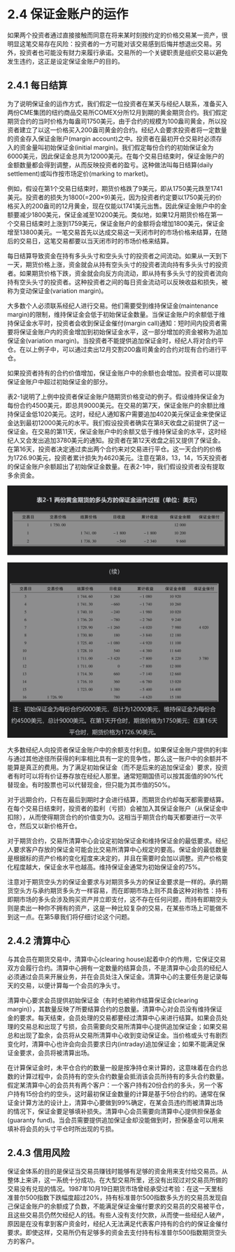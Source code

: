 # 2.4 保证金账户的运作

如果两个投资者通过直接接触而同意在将来某时刻按约定的价格交易某一资产，很明显这笔交易存在风险：投资者的一方可能对该交易感到后悔并想退出交易。另外，投资者也可能没有财力来履行承诺。交易所的一个关键职责是组织交易以避免发生违约，这正是设定保证金账户的目的。

## 2.4.1 每日结算

为了说明保证金的运作方式，我们假定一位投资者在某天与经纪人联系，准备买入两份CME集团的纽约商品交易所COMEX分所12月到期的黄金期货合约。我们假定期货合约的当时价格为每盎司1750美元，由于合约的规模为100盎司黄金，所以投资者建立了以这一价格买入200盎司黄金的合约。经纪人会要求投资者将一定数量的资金存入保证金账户(margin account)之中。投资者在最初开仓交易时必须存入的资金量叫初始保证金(initial margin)。我们假定每份合约的初始保证金为6000美元，因此保证金总共为12000美元。在每个交易日结束时，保证金账户的金额数量都会得到调整，从而反映投资者的盈亏。这种做法叫每日结算(daily settlement)或叫作按市场定价(marking to market)。

例如，假设在第1个交易日结束时，期货价格跌了9美元，即从1750美元跌至1741美元。投资者的损失为1800(=200×9)美元，因为投资者约定要以1750美元的价格买入的200盎司的12月黄金，现在仅能以1741美元出售。因此保证金账户中的金额要减少1800美元，保证金减至10200美元。类似地，如果12月期货价格在第一个交易日结束时上涨到1759美元，保证金账户的金额将会增加1800美元，保证金增至13800美元。一笔交易首先以达成交易这一天闭市时的市场价格来结算，在随后的交易日，这笔交易都要以当天闭市时的市场价格来结算。

每日结算导致资金在持有多头头寸和空头头寸的投资者之间流动。如果从一天到下一天，期货价格上涨，资金就会从持有空头头寸的投资者流向持有多头头寸的投资者。如果期货价格下跌，资金就会向反方向流动，即从持有多头头寸的投资者流向持有空头头寸的投资者。这种投资者之间的每日资金流动可以反映收益和损失，被称为变动保证金(variation margin)。

大多数个人必须联系经纪人进行交易。他们需要受到维持保证金(maintenance margin)的限制，维持保证金会低于初始保证金数量。当保证金账户的余额低于维持保证金水平时，投资者会收到保证金催付(margin call)通知：短时间内投资者需要将保证金账户内的资金增加到初始保证金水平，这一部分增加的资金被称为追加保证金(variation margin)。当投资者不能提供追加保证金时，经纪人将对合约平仓。在以上例子中，可以通过卖出12月交割200盎司黄金的合约对现有合约进行平仓。

如果投资者持有的合约价值增加，保证金账户中的余额也会增加。投资者可以提取保证金账户中超过初始保证金的部分。

表2-1说明了上例中投资者保证金账户随期货价格变动的例子。假设维持保证金为每份合约4500美元，即总共9000美元。在交易的第7天，保证金账户的余额比维持保证金低1020美元。这时，经纪人通知客户需要追加4020美元保证金来使保证金达到最初12000美元的水平。我们假设投资者确实在第8天收盘之前提供了这一保证金。在交易的第11天，保证金账户中的余额又低于维持保证金的水平，这时经纪人又会发出追加3780美元的通知。投资者在第12天收盘之前又提供了保证金。在第16天，投资者决定通过卖出两个合约来对交易进行平仓。这一天合约的价格为1726.90美元，投资者累计损失为4620美元。注意在第8，13，14，15天投资者的保证金账户余额超出了初始保证金数量。在表2-1中，我们假设投资者没有提取多余资金。

![](images/2024-02-20-10-51-32.png)

![](images/2024-02-20-10-51-51.png)

大多数经纪人向投资者保证金账户中的余额支付利息。如果保证金账户提供的利率与通过其他途径所获得的利率相比具有一定的竞争性，那么这一账户中的余额并不能算是真正的费用。为了满足初始保证金（而不是后来的追加保证金）要求，投资者有时可以将有价证券存放在经纪人那里。通常短期国债可以按其面值的90%代替现金。有时股票也可以代替现金，但只能为其市值的50%。

对于远期合约，只有在最后到期时才会进行结算，而期货合约却每天都需要结算。在每个交易日结束时，投资者的盈利（亏损）会被加入其保证金账户（从保证金中扣除），从而使得期货合约的价值变为0。这相当于期货合约每天都要进行一次平仓，然后又以新价格开仓。

对于期货合约，交易所清算中心会设定初始保证金和维持保证金的最低要求。经纪人要求客户存放的保证金可能会比交易所清算中心规定的要高。保证金的最低数量是根据标的资产价格的变化程度来决定的，并且在需要时会加以调整。资产价格变化程度越大，保证金水平也越高。维持保证金通常为初始保证金的75%。

注意对于期货空头方的保证金要求与对期货多头方的保证金要求是一样的。承约期货空头方与承约期货多头方一样容易，而在即期市场上则不具备这种对称性：持有即期市场的多头会涉及购买资产并立即支付，这不存在任何问题，而持有即期空头则是卖出一种你不拥有的资产，这是一种比较复杂的交易，在某些市场上可能做不到这一点。在第5章我们将仔细讨论这个问题。

## 2.4.2 清算中心

与其会员在期货交易中，清算中心(clearing house)起着中介的作用，它保证交易双方会履行合约。清算中心拥有一定数量的结算会员，不是清算中心会员的经纪人必须通过会员来开展业务，并在会员处注入保证金。清算中心的主要任务是记录每天的交易，以便计算每一个会员的净头寸。

清算中心要求会员提供初始保证金（有时也被称作结算保证金(clearing margin)），其数量反映了所要结算合约的总数量。清算中心对会员没有维持保证金的要求。每天结束，会员处理的交易都要经过清算中心来进行结算。如果会员处理的交易总和出现了亏损，会员需要向交易所清算中心提供追加保证金；如果交易总和出现了盈余，会员将从交易所清算中心收到变动保证金。当价格或头寸有剧烈变化时，清算中心也许会向会员要求日内(intraday)追加保证金；如果不能满足保证金要求，会员将被清算出场。

在计算保证金时，未平仓合约的数量一般是按净持仓来计算的，这意味着在合约总数的计算过程中，会员持有的空头合约数量会抵消该会员所持有的多头合约数量。假定某清算中心的会员共有两个客户：一个客户持有20份合约的多头，另一个客户持有15份合约的空头，这时最初保证金数量的计算是基于5份合约的。通常在保证金计算方法的设计上，清算中心要做到99%确定，在某会员违约而被清算出场的情况下，保证金要足够填补损失。清算中心会员需要向清算中心提供担保基金(guaranty fund)。当会员需要提供追加保证金却没能做到时，担保基金可以用来填补将会员的头寸平仓时所出现的亏损。

## 2.4.3 信用风险

保证金体系的目的是保证当交易员赚钱时能够有足够的资金用来支付给交易员。从整体上来讲，这一系统十分成功。在大型交易所里，还没有出现过对交易员所做的交易没有兑现的情况。1987年10月19日期货市场曾经承受过考验：在这一天里标准普尔500指数下跌幅度超过20%，持有标准普尔500指数多头方的交易员发现自己保证金账户的余额成了负数，不能满足保证金催付要求的交易员的交易被平仓，且这些交易员仍然欠经纪人的钱。有些人没有支付欠款，从而使一些经纪人破产，原因是在没有拿到客户资金时，经纪人无法满足代表客户持有的合约的保证金催付要求。即使这样，交易所仍有足够多的资金去支付持有标准普尔500指数期货空头方的客户。